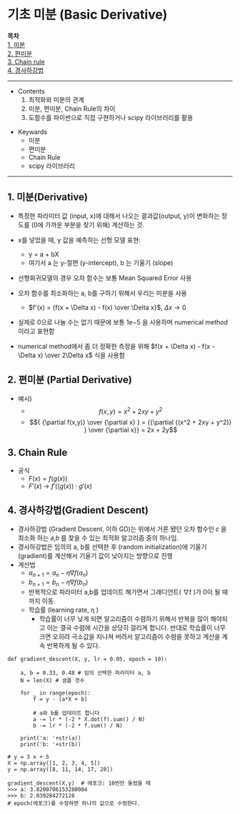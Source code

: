 # 기초 미분 (Basic Derivative)  

**목차**  
[1. 미분](#1-미분derivative)  
[2. 편미분](#2-편미분-partial-derivative)  
[3. Chain rule](#3-chain-rule)  
[4. 경사하강법](#4-경사하강법gradient-descent)


---
* Contents
  1. 최적화와 미분의 관계
  2. 미분, 편미분, Chain Rule의 차이
  3. 도함수를 파이썬으로 직접 구현하거나 scipy 라이브러리를 활용

>
* Keywards
  * 미분
  * 편미분
  * Chain Rule
  * scipy 라이브러리

---
## 1. 미분(Derivative)

* 특정한 파라미터 값 (input, x)에 대해서 나오는 결과값(output, y)이 변화하는 정도를 (0에 가까운 부분을 찾기 위해) 계산하는 것.
* x를 넣었을 때, y 값을 예측하는 선형 모델 표현:
  * y = a + bX
  * 여기서 a 는 y-절편 (y-intercept), b 는 기울기 (slope) 
* 선형회귀모델의 경우 오차 함수는 보통 Mean Squared Error 사용
* 오차 함수를 최소화하는 a, b를 구하기 위해서 우리는 미분을 사용  

  * $f'(x) = {f(x + \Delta x) - f(x) \over \Delta x}$, $\Delta x \rightarrow 0$
* 실제로 0으로 나눌 수는 없기 때문에 보통  1e−5  을 사용하며 numerical method 이라고 표현함
* numerical method에서 좀 더 정확한 측정을 위해 $f(x + \Delta x) - f(x - \Delta x) \over 2\Delta x$ 식을 사용함

## 2. 편미분 (Partial Derivative)
* 예시)  
  * $$f(x,y) = x^2 + 2xy + y^2$$
  * $${ {\partial f(x,y)} \over {\partial x} } = {{\partial {(x^2 + 2xy + y^2)} } \over {\partial x}} = 2x + 2y$$

## 3. Chain Rule
* 공식
  * $F(x) = f(g(x))$
  * $F'(x)$ $\rightarrow$ $f'((g(x)) \cdot g'(x)$

## 4. 경사하강법(Gradient Descent)
* 경사하강법 (Gradient Descent, 이하 GD)는 위에서 거론 됐던 오차 함수인 𝜀 을 최소화 하는 𝑎,𝑏 를 찾을 수 있는 최적화 알고리즘 중의 하나임.
* 경사하강법은 임의의 a, b를 선택한 후 (random initialization)에 기울기 (gradient)를 계산해서 기울기 값이 낮아지는 방향으로 진행
* 계산법
  * $a_{n+1} = a_n - \eta ∇ f(a_n)$ <br>
  * $b_{n+1} = b_n - \eta ∇ f(b_n)$
  * 반복적으로 파라미터 a,b를 업데이트 해가면서 그래디언트( ∇f )가 0이 될 때까지 이동
  * 학습률 (learning rate,  η )
    * 학습률이 너무 낮게 되면 알고리즘이 수렴하기 위해서 반복을 많이 해야되고 이는 결국 수렴에 시간을 상당히 걸리게 합니다. 반대로 학습률이 너무 크면 오히려 극소값을 지나쳐 버려서 알고리즘이 수렴을 못하고 계산을 계속 반복하게 될 수 있다.

```ipython
def gradient_descent(X, y, lr = 0.05, epoch = 10):
    
    a, b = 0.33, 0.48 # 임의 선택한 파라미터 a, b
    N = len(X) # 샘플 갯수
    
    for _ in range(epoch):            
        f = y - (a*X + b)
    
        # a와 b를 업데이트 합니다
        a -= lr * (-2 * X.dot(f).sum() / N)
        b -= lr * (-2 * f.sum() / N)        
        
    print('a: '+str(a))
    print('b: '+str(b))

# y = 3 x + 5
X = np.array([1, 2, 3, 4, 5])
y = np.array([8, 11, 14, 17, 20])

gradient_descent(X,y)  # 에포크: 10번만 돌렸을 때
>>> a: 3.8200706153280004
>>> b: 2.039284272128
# epoch(에포크)를 수정하면 하나의 값으로 수렴한다.
```